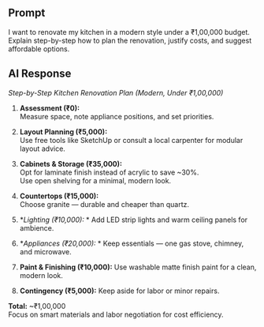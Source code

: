 ## Prompt
I want to renovate my kitchen in a modern style under a ₹1,00,000 budget. Explain step-by-step how to plan the renovation, justify costs, and suggest affordable options.

## AI Response
*Step-by-Step Kitchen Renovation Plan (Modern, Under ₹1,00,000)*

1. **Assessment (₹0):**  
   Measure space, note appliance positions, and set priorities.

2. **Layout Planning (₹5,000):**  
   Use free tools like SketchUp or consult a local carpenter for modular layout advice.

3. **Cabinets & Storage (₹35,000):**  
   Opt for laminate finish instead of acrylic to save ~30%.  
   Use open shelving for a minimal, modern look.

4. **Countertops (₹15,000):**  
   Choose granite — durable and cheaper than quartz.

5. **Lighting (₹10,000):* * 
   Add LED strip lights and warm ceiling panels for ambience.

6. **Appliances (₹20,000):* * 
   Keep essentials — one gas stove, chimney, and microwave.

7. **Paint & Finishing (₹10,000):**
   Use washable matte finish paint for a clean, modern look.

8. **Contingency (₹5,000):**
   Keep aside for labor or minor repairs.

**Total:** ~₹1,00,000  
Focus on smart materials and labor negotiation for cost efficiency.